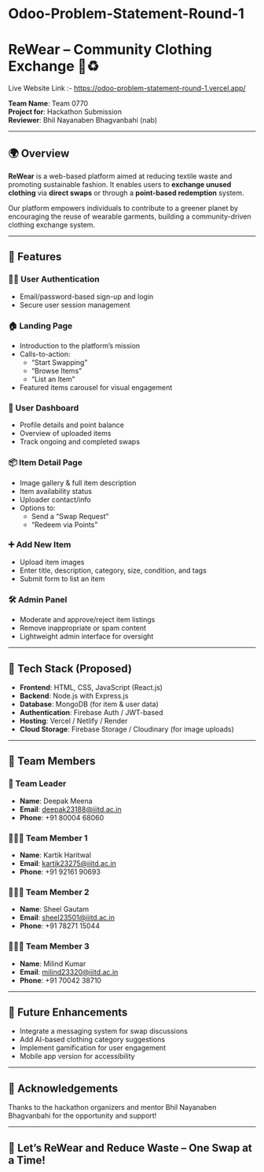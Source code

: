 # Odoo-Problem-Statement-Round-1
# ReWear – Community Clothing Exchange 👕♻️

Live Website Link :- https://odoo-problem-statement-round-1.vercel.app/

**Team Name**: Team 0770  
**Project for**: Hackathon Submission  
**Reviewer**: Bhil Nayanaben Bhagvanbahi (nab)

---

## 🌍 Overview

**ReWear** is a web-based platform aimed at reducing textile waste and promoting sustainable fashion. It enables users to **exchange unused clothing** via **direct swaps** or through a **point-based redemption** system.

Our platform empowers individuals to contribute to a greener planet by encouraging the reuse of wearable garments, building a community-driven clothing exchange system.

---

## 🚀 Features

### 🧑‍💻 User Authentication
- Email/password-based sign-up and login
- Secure user session management

### 🏠 Landing Page
- Introduction to the platform’s mission
- Calls-to-action:
  - “Start Swapping”
  - “Browse Items”
  - “List an Item”
- Featured items carousel for visual engagement

### 👤 User Dashboard
- Profile details and point balance
- Overview of uploaded items
- Track ongoing and completed swaps

### 📦 Item Detail Page
- Image gallery & full item description
- Item availability status
- Uploader contact/info
- Options to:
  - Send a “Swap Request”
  - “Redeem via Points”

### ➕ Add New Item
- Upload item images
- Enter title, description, category, size, condition, and tags
- Submit form to list an item

### 🛠️ Admin Panel
- Moderate and approve/reject item listings
- Remove inappropriate or spam content
- Lightweight admin interface for oversight

---

## 🧪 Tech Stack (Proposed)
- **Frontend**: HTML, CSS, JavaScript (React.js)
- **Backend**: Node.js with Express.js
- **Database**: MongoDB (for item & user data)
- **Authentication**: Firebase Auth / JWT-based
- **Hosting**: Vercel / Netlify / Render
- **Cloud Storage**: Firebase Storage / Cloudinary (for image uploads)

---

## 👥 Team Members

### 👑 Team Leader
- **Name**: Deepak Meena  
- **Email**: [deepak23188@iiitd.ac.in](mailto:deepak23188@iiitd.ac.in)  
- **Phone**: +91 80004 68060

### 🧑‍🤝‍🧑 Team Member 1
- **Name**: Kartik Haritwal  
- **Email**: [kartik23275@iiitd.ac.in](mailto:kartik23275@iiitd.ac.in)  
- **Phone**: +91 92161 90693

### 🧑‍🤝‍🧑 Team Member 2
- **Name**: Sheel Gautam  
- **Email**: [sheel23501@iiitd.ac.in](mailto:sheel23501@iiitd.ac.in)  
- **Phone**: +91 78271 15044

### 🧑‍🤝‍🧑 Team Member 3
- **Name**: Milind Kumar  
- **Email**: [milind23320@iiitd.ac.in](mailto:milind23320@iiitd.ac.in)  
- **Phone**: +91 70042 38710

---

## 🔗 Future Enhancements
- Integrate a messaging system for swap discussions
- Add AI-based clothing category suggestions
- Implement gamification for user engagement
- Mobile app version for accessibility

---

## 🙌 Acknowledgements
Thanks to the hackathon organizers and mentor Bhil Nayanaben Bhagvanbahi for the opportunity and support!

---

## 🌱 Let’s ReWear and Reduce Waste – One Swap at a Time!
